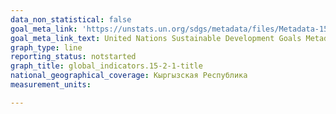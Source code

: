 ```yaml
---
data_non_statistical: false
goal_meta_link: 'https://unstats.un.org/sdgs/metadata/files/Metadata-15-02-01.pdf '
goal_meta_link_text: United Nations Sustainable Development Goals Metadata (PDF 756 KB)
graph_type: line
reporting_status: notstarted
graph_title: global_indicators.15-2-1-title
national_geographical_coverage: Кыргызская Республика
measurement_units: 

---
```

